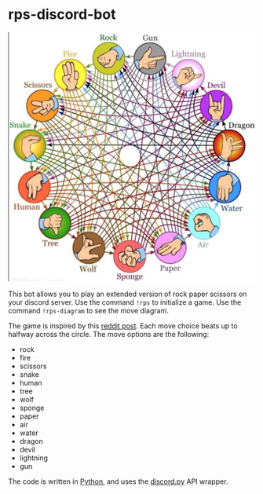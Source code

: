 # rps-discord-bot

![extended rock paper scissors diagrame](media/ultimate-rps.webp)

This bot allows you to play an extended version of rock paper scissors on your discord server.
Use the command `!rps` to initialize a game.
Use the command `!rps-diagram` to see the move diagram.

The game is inspired by this [reddit post](https://www.reddit.com/r/coolguides/comments/cauhw3/ultimate_rock_paper_scissors/).
Each move choice beats up to halfway across the circle.
The move options are the following:

- rock
- fire
- scissors
- snake
- human
- tree
- wolf
- sponge
- paper
- air
- water
- dragon
- devil
- lightning
- gun

The code is written in [Python](https://www.python.org/), and uses the [discord.py](https://discordpy.readthedocs.io/en/stable/) API wrapper.
